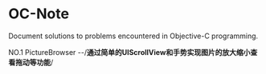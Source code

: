# OC-Note
Document solutions to problems encountered in Objective-C programming.

NO.1 PictureBrowser
     --/**通过简单的UIScrollView和手势实现图片的放大缩小查看拖动等功能**/
